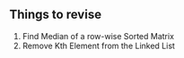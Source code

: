 ## Things to revise
1. Find Median of a row-wise Sorted Matrix
2. Remove Kth Element from the Linked List
